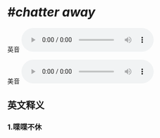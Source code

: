 # ***\#chatter away*** 
英音
<audio src="./media/chatter away1_AAC.aac" controls="controls"></audio>

美音
<audio src="./media/chatter away2_AAC.aac" controls="controls"></audio>



  

英文释义
---
### 1.**喋喋不休**  


